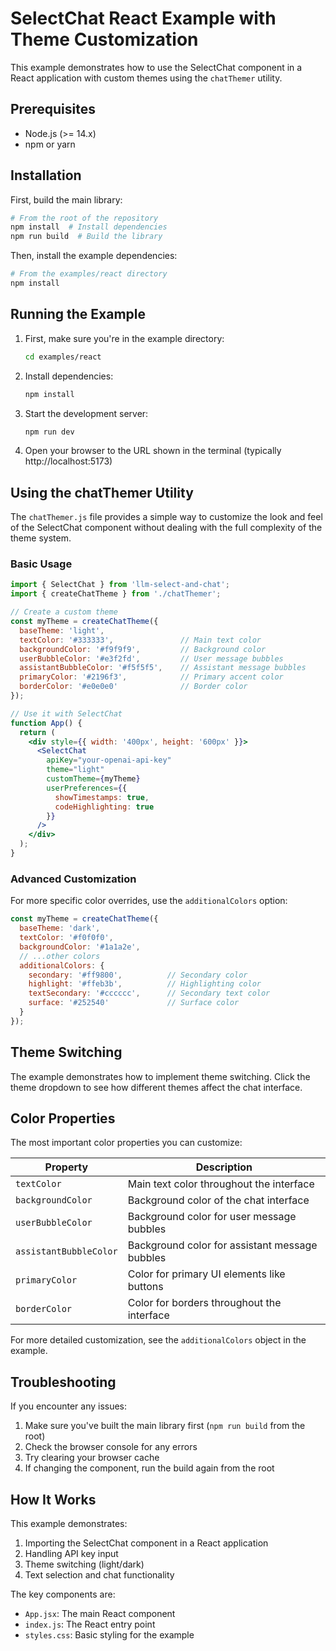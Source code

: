 # SelectChat React Example with Theme Customization

This example demonstrates how to use the SelectChat component in a React application with custom themes using the `chatThemer` utility.

## Prerequisites

- Node.js (>= 14.x)
- npm or yarn

## Installation

First, build the main library:

```bash
# From the root of the repository
npm install  # Install dependencies
npm run build  # Build the library
```

Then, install the example dependencies:

```bash
# From the examples/react directory
npm install
```

## Running the Example

1. First, make sure you're in the example directory:
   ```bash
   cd examples/react
   ```

2. Install dependencies:
   ```bash
   npm install
   ```

3. Start the development server:
   ```bash
   npm run dev
   ```

4. Open your browser to the URL shown in the terminal (typically http://localhost:5173)

## Using the chatThemer Utility

The `chatThemer.js` file provides a simple way to customize the look and feel of the SelectChat component without dealing with the full complexity of the theme system.

### Basic Usage

```jsx
import { SelectChat } from 'llm-select-and-chat';
import { createChatTheme } from './chatThemer';

// Create a custom theme
const myTheme = createChatTheme({
  baseTheme: 'light',
  textColor: '#333333',               // Main text color
  backgroundColor: '#f9f9f9',         // Background color
  userBubbleColor: '#e3f2fd',         // User message bubbles
  assistantBubbleColor: '#f5f5f5',    // Assistant message bubbles
  primaryColor: '#2196f3',            // Primary accent color
  borderColor: '#e0e0e0'              // Border color
});

// Use it with SelectChat
function App() {
  return (
    <div style={{ width: '400px', height: '600px' }}>
      <SelectChat
        apiKey="your-openai-api-key"
        theme="light"
        customTheme={myTheme}
        userPreferences={{
          showTimestamps: true,
          codeHighlighting: true
        }}
      />
    </div>
  );
}
```

### Advanced Customization

For more specific color overrides, use the `additionalColors` option:

```jsx
const myTheme = createChatTheme({
  baseTheme: 'dark',
  textColor: '#f0f0f0',
  backgroundColor: '#1a1a2e',
  // ...other colors
  additionalColors: {
    secondary: '#ff9800',          // Secondary color
    highlight: '#ffeb3b',          // Highlighting color
    textSecondary: '#cccccc',      // Secondary text color
    surface: '#252540'             // Surface color
  }
});
```

## Theme Switching

The example demonstrates how to implement theme switching. Click the theme dropdown to see how different themes affect the chat interface.

## Color Properties

The most important color properties you can customize:

| Property | Description |
|----------|-------------|
| `textColor` | Main text color throughout the interface |
| `backgroundColor` | Background color of the chat interface |
| `userBubbleColor` | Background color for user message bubbles |
| `assistantBubbleColor` | Background color for assistant message bubbles |
| `primaryColor` | Color for primary UI elements like buttons |
| `borderColor` | Color for borders throughout the interface |

For more detailed customization, see the `additionalColors` object in the example.

## Troubleshooting

If you encounter any issues:

1. Make sure you've built the main library first (`npm run build` from the root)
2. Check the browser console for any errors
3. Try clearing your browser cache
4. If changing the component, run the build again from the root

## How It Works

This example demonstrates:

1. Importing the SelectChat component in a React application
2. Handling API key input
3. Theme switching (light/dark)
4. Text selection and chat functionality

The key components are:

- `App.jsx`: The main React component
- `index.js`: The React entry point
- `styles.css`: Basic styling for the example 
